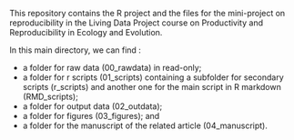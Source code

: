 This repository contains the R project and the files for the mini-project on reproducibility in the Living Data Project course on Productivity and Reproducibility in Ecology and Evolution.

In this main directory, we can find :
- a folder for raw data (00_rawdata) in read-only;
- a folder for r scripts (01_scripts) containing a subfolder for secondary scripts (r_scripts) and another one for the main script in R markdown (RMD_scripts); 
- a folder for output data (02_outdata); 
- a folder for figures (03_figures); and
- a folder for the manuscript of the related article (04_manuscript).